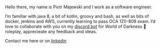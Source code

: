 Hello there, my name is Piotr Majewski and I work as a software engineer.

I’m familiar with java 8, a bit of kotlin, groovy and bash, as well as bits of docker, jenkins and AWS, currently learning to pass OCA 1Z0-808 exam.
I’d love to collaborate with you on my [discord bot](https://github.com/majewski-piotr/wodbot) for World of Darkness :vampire: roleplay, apprecieate any feedback and ideas.

Contact me here or on [linkedin](https://www.linkedin.com/in/piotr-majewski-691784157/)

<!---
majewski-piotr/majewski-piotr is a ✨ special ✨ repository because its `README.md` (this file) appears on your GitHub profile.
You can click the Preview link to take a look at your changes.
--->
